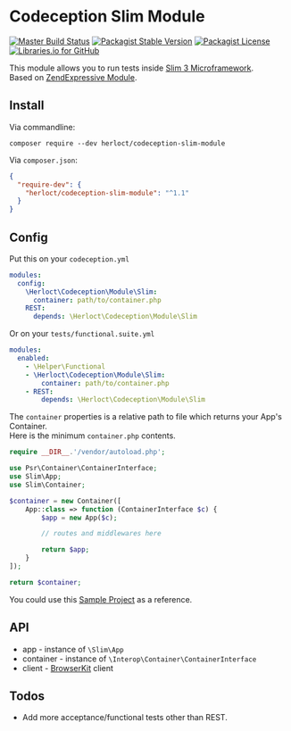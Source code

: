 # Codeception Slim Module

[![Master Build Status](https://travis-ci.org/herloct/codeception-slim-module.svg?branch=1.1.0)](https://travis-ci.org/herloct/codeception-slim-module)
[![Packagist Stable Version](https://img.shields.io/packagist/v/herloct/codeception-slim-module.svg)](https://packagist.org/packages/herloct/codeception-slim-module)
[![Packagist License](https://img.shields.io/packagist/l/herloct/codeception-slim-module.svg)](https://packagist.org/packages/herloct/codeception-slim-module)
[![Libraries.io for GitHub](https://img.shields.io/librariesio/github/herloct/codeception-slim-module.svg)](https://libraries.io/github/herloct/codeception-slim-module)

This module allows you to run tests inside [Slim 3 Microframework](http://www.slimframework.com/).  
Based on [ZendExpressive Module](https://github.com/Codeception/Codeception/blob/2.2/src/Codeception/Module/ZendExpressive.php).

## Install

Via commandline:

```shell
composer require --dev herloct/codeception-slim-module
```

Via `composer.json`:

```json
{
  "require-dev": {
    "herloct/codeception-slim-module": "^1.1"
  }
}
```

## Config

Put this on your `codeception.yml`

```yaml
modules:
  config:
    \Herloct\Codeception\Module\Slim:
      container: path/to/container.php
    REST:
      depends: \Herloct\Codeception\Module\Slim
```

Or on your `tests/functional.suite.yml`

```yaml
modules:
  enabled:
    - \Helper\Functional
    - \Herloct\Codeception\Module\Slim:
        container: path/to/container.php
    - REST:
        depends: \Herloct\Codeception\Module\Slim
```

The `container` properties is a relative path to file which returns your App's Container.  
Here is the minimum `container.php` contents.

```php
require __DIR__.'/vendor/autoload.php';

use Psr\Container\ContainerInterface;
use Slim\App;
use Slim\Container;

$container = new Container([
    App::class => function (ContainerInterface $c) {
        $app = new App($c);

        // routes and middlewares here

        return $app;
    }
]);

return $container;
```

You could use this [Sample Project](https://github.com/herloct/codeception-slim-module-example) as a reference.

## API

* app -  instance of `\Slim\App`
* container - instance of `\Interop\Container\ContainerInterface`
* client - [BrowserKit](http://symfony.com/doc/current/components/browser_kit.html) client

## Todos

* Add more acceptance/functional tests other than REST.
